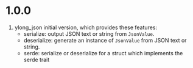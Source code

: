 # 1.0.0
1. ylong_json initial version, which provides these features:
    - serialize: output JSON text or string from  `JsonValue`.
    - deserialize: generate an instance of `JsonValue` from JSON text or string.
    - serde:  serialize or deserialize for a struct which implements the serde trait